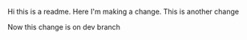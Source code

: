 Hi this is a readme. Here I'm making a change. This is another change

Now this change is on dev branch